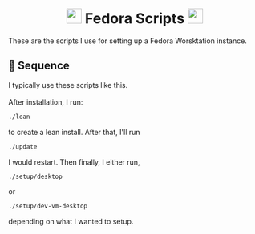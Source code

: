 <h1 align="center">
    <img src="https://webstockreview.net/images/fedora-clipart-vector-19.png" height="30">
    Fedora Scripts
    <img src="https://upload.wikimedia.org/wikipedia/commons/thumb/2/20/Bash_Logo_black_and_white_icon_only.svg/896px-Bash_Logo_black_and_white_icon_only.svg.png" height="30">
</h1>

These are the scripts I use for setting up a Fedora Worsktation instance.

## 🦫 Sequence
I typically use these scripts like this.
\
\
After installation, I run:
``` bash
./lean
```
to create a lean install. After that, I'll run
``` bash
./update
```
I would restart. Then finally, I either run,
``` bash
./setup/desktop
```
or
``` bash
./setup/dev-vm-desktop
```
depending on what I wanted to setup.